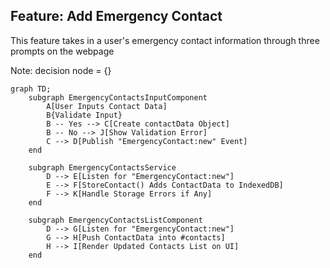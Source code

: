 ## Feature: Add Emergency Contact

This feature takes in a user's emergency contact information through three prompts on the webpage 

Note: 
decision node = {}

```mermaid
graph TD;
    subgraph EmergencyContactsInputComponent
        A[User Inputs Contact Data]
        B{Validate Input}
        B -- Yes --> C[Create contactData Object]
        B -- No --> J[Show Validation Error]
        C --> D[Publish "EmergencyContact:new" Event]
    end

    subgraph EmergencyContactsService
        D --> E[Listen for "EmergencyContact:new"]
        E --> F[StoreContact() Adds ContactData to IndexedDB]
        F --> K[Handle Storage Errors if Any]
    end

    subgraph EmergencyContactsListComponent
        D --> G[Listen for "EmergencyContact:new"]
        G --> H[Push ContactData into #contacts]
        H --> I[Render Updated Contacts List on UI]
    end
    